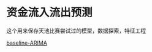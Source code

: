 # 资金流入流出预测

这个用来保存天池比赛尝试过的模型，数据探索，特征工程

[baseline-ARIMA](https://github.com/hangzhang23/time_series_analysis/blob/main/Purchase_Redeem_Prediction/purchase_redeem_ARMA.ipynb)
